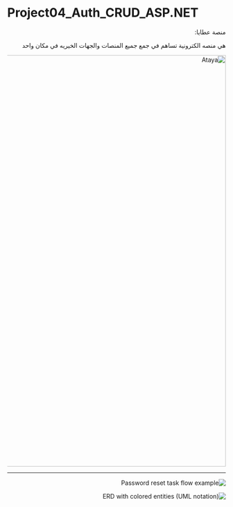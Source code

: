 # Project04_Auth_CRUD_ASP.NET

<div dir="rtl" align="right">


منصة عطايا:  

هي منصه الكترونية تساهم في جمع جميع المنصات والجهات الخيريه في مكان واحد 



<img width="949" alt="Ataya" src="https://user-images.githubusercontent.com/82510846/122653686-ef74de00-d14e-11eb-9aa7-e64f2f691bb4.PNG">
    

________________________________________________________________________________________________________________________________________________________________________________

    
    
    
![Password reset task flow example](https://user-images.githubusercontent.com/82510846/122653697-04517180-d14f-11eb-949b-64997c7afa3e.png)

    
![ERD with colored entities (UML notation)](https://user-images.githubusercontent.com/82510846/122653708-19c69b80-d14f-11eb-9f10-ac0ecaa9561a.png)

</div>
